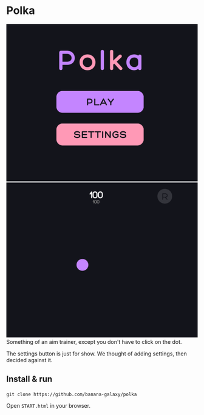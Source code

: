 # Polka
![Menu Screenshot](menu.png)
![Game Screenshot](game.png)
Something of an aim trainer, except you don't have to click on the dot.

The settings button is just for show. We thought of adding settings, then decided against it.
## Install & run
`git clone https://github.com/banana-galaxy/polka`

Open `START.html` in your browser.
